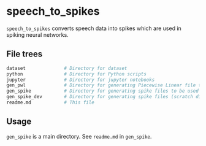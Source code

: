 # speech_to_spikes

`speech_to_spikes` converts speech data into spikes which are used in spiking neural networks.

## File trees
```bash
dataset              # Directory for dataset
python               # Directory for Python scripts
jupyter              # Directory for jupyter notebooks
gen_pwl              # Directory for generating Piecewise Linear file to be used in SPICE sim
gen_spike            # Directory for generating spike files to be used in SNN simulator
gen_spike_dev        # Directory for generating spike files (scratch dir for development)
readme.md            # This file
```

## Usage
`gen_spike` is a main directory. See `readme.md` in `gen_spike`.
